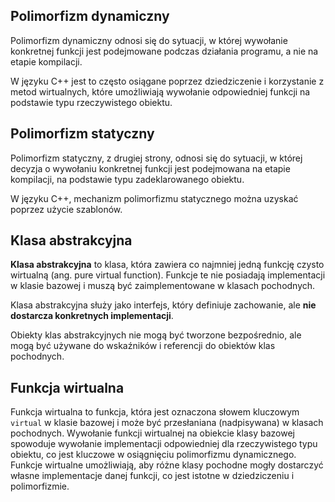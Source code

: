 ## Polimorfizm dynamiczny

Polimorfizm dynamiczny odnosi się do sytuacji, w której wywołanie konkretnej funkcji jest podejmowane podczas działania programu, a nie na etapie kompilacji.

W języku C++ jest to często osiągane poprzez dziedziczenie i korzystanie z metod wirtualnych, które umożliwiają wywołanie odpowiedniej funkcji na podstawie typu rzeczywistego obiektu.

## Polimorfizm statyczny

Polimorfizm statyczny, z drugiej strony, odnosi się do sytuacji, w której decyzja o wywołaniu konkretnej funkcji jest podejmowana na etapie kompilacji, na podstawie typu zadeklarowanego obiektu.

W języku C++, mechanizm polimorfizmu statycznego można uzyskać poprzez użycie szablonów.

## Klasa abstrakcyjna

**Klasa abstrakcyjna** to klasa, która zawiera co najmniej jedną funkcję czysto wirtualną (ang. pure virtual function).
Funkcje te nie posiadają implementacji w klasie bazowej i muszą być zaimplementowane w klasach pochodnych.

Klasa abstrakcyjna służy jako interfejs, który definiuje zachowanie, ale **nie dostarcza konkretnych implementacji**.

Obiekty klas abstrakcyjnych nie mogą być tworzone bezpośrednio, ale mogą być używane do wskaźników i referencji do obiektów klas pochodnych.

## Funkcja wirtualna

Funkcja wirtualna to funkcja, która jest oznaczona słowem kluczowym `virtual` w klasie bazowej i może być przesłaniana (nadpisywana) w klasach pochodnych. Wywołanie funkcji wirtualnej na obiekcie klasy bazowej spowoduje wywołanie implementacji odpowiedniej dla rzeczywistego typu obiektu, co jest kluczowe w osiągnięciu polimorfizmu dynamicznego. Funkcje wirtualne umożliwiają, aby różne klasy pochodne mogły dostarczyć własne implementacje danej funkcji, co jest istotne w dziedziczeniu i polimorfizmie.
